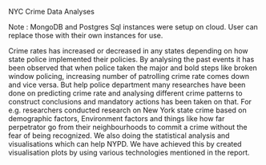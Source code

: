 NYC Crime Data Analyses 

Note : MongoDB and Postgres Sql instances were setup on cloud. User can replace those with their own instances for use.

Crime rates has increased or decreased in any states depending on how state police implemented their policies. By analysing the past events it has been observed that when police taken the major and bold steps like broken window policing, increasing number of patrolling crime rate comes down and vice versa. But help police department many researches have been done on predicting crime rate and analysing different crime patterns to construct conclusions and mandatory actions has been taken on that. 
For e.g. researchers conducted research on New York state crime based on demographic factors,  Environment factors and things like how far perpetrator go 
from their neighbourhoods to commit a crime without the fear of being recognized. We also doing the statistical analysis and visualisations which can help NYPD. 
We have achieved this by created visualisation plots by using various technologies mentioned in the report.

